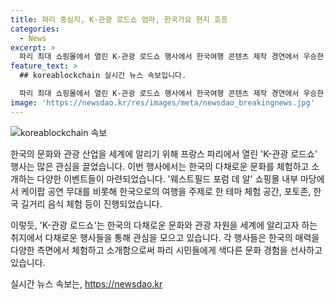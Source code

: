 ```yaml
---
title: 파리 중심지, K-관광 로드쇼 엄마, 한국가요 현지 호응
categories:
  - News
excerpt: >
  파리 최대 쇼핑몰에서 열린 K-관광 로드쇼 행사에서 한국여행 콘텐츠 제작 경연에서 우승한 스와니 모르텔리에 씨가 대한항공 파리-인천 왕복 티켓을 수상하며 주목을 받았다. 2024 파리올림픽을 앞둔 한국 관광 홍보를 목적으로 열린 이번 행사는 케이팝 공연부터 한국 문화 체험까지 다채로운 이벤트로 구성되었다. K-관광 로드쇼는 23일까지 진행된다.
feature_text: >
  ## koreablockchain 실시간 뉴스 속보입니다.

  파리 최대 쇼핑몰에서 열린 K-관광 로드쇼 행사에서 한국여행 콘텐츠 제작 경연에서 우승한 스와니 모르텔리에 씨가 대한항공 파리-인천 왕복 티켓을 수상하며 주목을 받았다. 2024 파리올림픽을 앞둔 한국 관광 홍보를 목적으로 열린 이번 행사는 케이팝 공연부터 한국 문화 체험까지 다채로운 이벤트로 구성되었다. K-관광 로드쇼는 23일까지 진행된다.
image: 'https://newsdao.kr/res/images/meta/newsdao_breakingnews.jpg'
---
```


<p><img src="https://newsdao.kr/res/images/meta/newsdao_breakingnews.jpg" alt="koreablockchain 속보" /></p>

<p>한국의 문화와 관광 산업을 세계에 알리기 위해 프랑스 파리에서 열린 'K-관광 로드쇼' 행사는 많은 관심을 끌었습니다. 이번 행사에서는 한국의 다채로운 문화를 체험하고 소개하는 다양한 이벤트들이 마련되었습니다. '웨스트필드 포럼 데 알' 쇼핑몰 내부 마당에서 케이팝 공연 무대를 비롯해 한국으로의 여행을 주제로 한 테마 체험 공간, 포토존, 한국 길거리 음식 체험 등이 진행되었습니다.</p>

<p>이렇듯, 'K-관광 로드쇼'는 한국의 다채로운 문화와 관광 자원을 세계에 알리고자 하는 취지에서 다채로운 행사들을 통해 관심을 모으고 있습니다. 각 행사들은 한국의 매력을 다양한 측면에서 체험하고 소개함으로써 파리 시민들에게 색다른 문화 경험을 선사하고 있습니다.</p>
실시간 뉴스 속보는, <a href="https://newsdao.kr" rel="dofollow">https://newsdao.kr</a>


